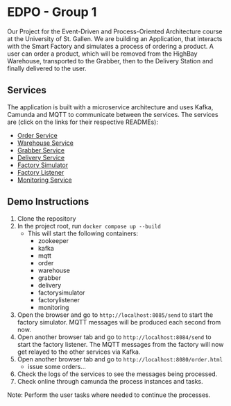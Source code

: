 # EDPO - Group 1
Our Project for the Event-Driven and Process-Oriented Architecture course at the University of St. Gallen.
We are building an Application, that interacts with the Smart Factory and simulates a process of ordering a product. 
A user can order a product, which will be removed from the HighBay Warehouse, transported to the Grabber, then to the Delivery Station and finally delivered to the user.

## Services
The application is built with a microservice architecture and uses Kafka, Camunda and MQTT to communicate between the services.
The services are (click on the links for their respective READMEs):
* [Order Service](order/README.md)
* [Warehouse Service](warehouse/README.md)
* [Grabber Service](grabber/README.md)
* [Delivery Service](delivery/README.md)
* [Factory Simulator](factorysimulator/README.md)
* [Factory Listener](factorylistener/README.md)
* [Monitoring Service](monitoring/README.md)

## Demo Instructions
1. Clone the repository
2. In the project root, run `docker compose up --build`
   * This will start the following containers:
     * zookeeper
     * kafka
     * mqtt
     * order
     * warehouse
     * grabber
     * delivery
     * factorysimulator
     * factorylistener
     * monitoring
3. Open the browser and go to `http://localhost:8085/send` to start the factory simulator.
MQTT messages will be produced each second from now.
4. Open another browser tab and go to `http://localhost:8084/send` to start the factory listener.
The MQTT messages from the factory will now get relayed to the other services via Kafka.
5. Open another browser tab and go to `http://localhost:8080/order.html`
   * issue some orders...
6. Check the logs of the services to see the messages being processed.
7. Check online through camunda the process instances and tasks.

Note: Perform the user tasks where needed to continue the processes.
